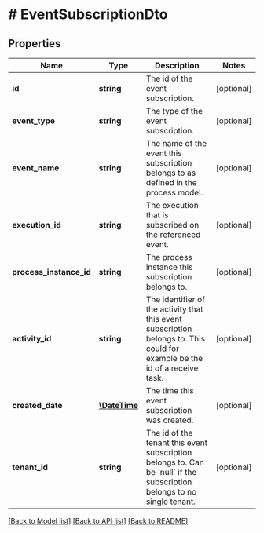 # # EventSubscriptionDto

## Properties

Name | Type | Description | Notes
------------ | ------------- | ------------- | -------------
**id** | **string** | The id of the event subscription. | [optional] 
**event_type** | **string** | The type of the event subscription. | [optional] 
**event_name** | **string** | The name of the event this subscription belongs to as defined in the process model. | [optional] 
**execution_id** | **string** | The execution that is subscribed on the referenced event. | [optional] 
**process_instance_id** | **string** | The process instance this subscription belongs to. | [optional] 
**activity_id** | **string** | The identifier of the activity that this event subscription belongs to. This could for example be the id of a receive task. | [optional] 
**created_date** | [**\DateTime**](\DateTime.md) | The time this event subscription was created. | [optional] 
**tenant_id** | **string** | The id of the tenant this event subscription belongs to. Can be &#x60;null&#x60; if the subscription belongs to no single tenant. | [optional] 

[[Back to Model list]](../../README.md#documentation-for-models) [[Back to API list]](../../README.md#documentation-for-api-endpoints) [[Back to README]](../../README.md)


